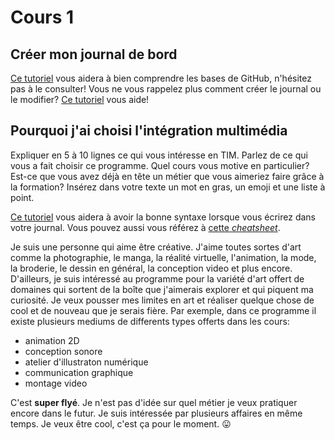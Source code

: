 # Cours 1
## Créer mon journal de bord
[Ce tutoriel](https://guides.github.com/activities/hello-world/) vous aidera à bien comprendre les bases de GitHub, n'hésitez pas à le consulter!
Vous ne vous rappelez plus comment créer le journal ou le modifier? [Ce tutoriel](https://youtu.be/lX3bpuLK_Sg) vous aide! 

## Pourquoi j'ai choisi l'intégration multimédia
Expliquer en 5 à 10 lignes ce qui vous intéresse en TIM. Parlez de ce qui vous a fait choisir ce programme. Quel cours vous motive en particulier? Est-ce que vous avez déjà en tête un métier que vous aimeriez faire grâce à la formation? Insérez dans votre texte un mot en gras, un emoji et une liste à point. 

[Ce tutoriel](https://guides.github.com/features/mastering-markdown/) vous aidera à avoir la bonne syntaxe lorsque vous écrirez dans votre journal. Vous pouvez aussi vous référez à [cette *cheatsheet*](https://github.com/tchapi/markdown-cheatsheet/blob/master/README.md). 

Je suis une personne qui aime être créative. J'aime toutes sortes d'art comme la photographie, le manga, la réalité virtuelle, l'animation, la mode, la broderie, le dessin en général, la conception video et plus encore. D'ailleurs, je suis intéressé au programme pour la variété d'art offert de domaines qui sortent de la boîte que j'aimerais explorer et qui piquent ma curiosité. Je veux pousser mes limites en art et réaliser quelque chose de cool et de nouveau que je serais fière. Par exemple, dans ce programme il existe plusieurs mediums de differents types offerts dans les cours: 
* animation 2D
* conception sonore
* atelier d'illustraton numérique
* communication graphique
* montage video

C'est **super flyé**. Je n'est pas d'idée sur quel métier je veux pratiquer encore dans le futur. Je suis intéressée par plusieurs affaires en même temps. Je veux être cool, c'est ça pour le moment. :stuck_out_tongue:


